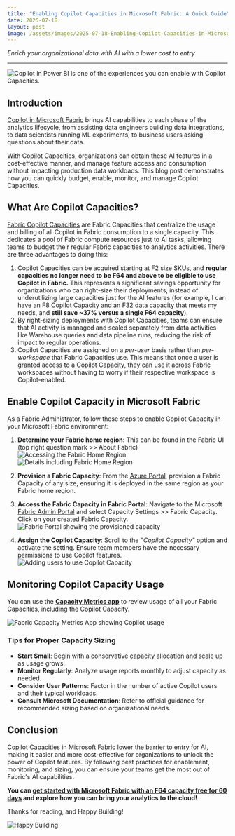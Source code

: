 ```yaml
---
title: "Enabling Copilot Capacities in Microsoft Fabric: A Quick Guide"
date: 2025-07-18
layout: post
image: /assets/images/2025-07-18-Enabling-Copilot-Capacities-in-Microsoft-Fabric/copilot-in-powerbi.png
---
```


*Enrich your organizational data with AI with a lower cost to entry*

---

![Copilot in Power BI is one of the experiences you can enable with Copilot Capacities.](/assets/images/2025-07-18-Enabling-Copilot-Capacities-in-Microsoft-Fabric/copilot-in-powerbi.png)

## Introduction

[Copilot in Microsoft Fabric](https://learn.microsoft.com/en-us/fabric/fundamentals/copilot-fabric-overview) brings AI capabilities to each phase of the analytics lifecycle, from assisting data engineers building data integrations, to data scientists running ML experiments, to business users asking questions about their data. 

With Copilot Capacities, organizations can obtain these AI features in a cost-effective manner, and manage feature access and consumption without impacting production data workloads. This blog post demonstrates how you can quickly budget, enable, monitor, and manage Copilot Capacities. 

## What Are Copilot Capacities?

[Fabric Copilot Capacities](https://learn.microsoft.com/en-us/fabric/enterprise/fabric-copilot-capacity) are Fabric Capacities that centralize the usage and billing of all Copilot in Fabric consumption to a single capacity. This dedicates a pool of Fabric compute resources just to AI tasks, allowing teams to budget their regular Fabric capacities to analytics activities. There are three advantages to doing this:

1. Copilot Capacities can be acquired starting at F2 size SKUs, and **regular capacities no longer need to be F64 and above to be eligible to use Copilot in Fabric.** This represents a significant savings opportunity for organizations who can right-size their deployments, instead of underutilizing large capacities just for the AI features (for example, I can have an F8 Copilot Capacity and an F32 data capacity that meets my needs, and **still save ~37% versus a single F64 capacity**).
2. By right-sizing deployments with Copilot Capacities, teams can ensure that AI activity is managed and scaled separately from data activities like Warehouse queries and data pipeline runs, reducing the risk of impact to regular operations.
3. Copilot Capacities are assigned on a *per-user* basis rather than *per-workspace* that Fabric Capacities use. This means that once a user is granted access to a Copilot Capacity, they can use it across Fabric workspaces without having to worry if their respective workspace is Copilot-enabled.


## Enable Copilot Capacity in Microsoft Fabric

As a Fabric Administrator, follow these steps to enable Copilot Capacity in your Microsoft Fabric environment:

1. **Determine your Fabric home region**: This can be found in the Fabric UI (top right question mark >> About Fabric)
![Accessing the Fabric Home Region](/assets/images/2025-07-18-Enabling-Copilot-Capacities-in-Microsoft-Fabric/access-fabric-home-region.png)
![Details including Fabric Home Region](/assets/images/2025-07-18-Enabling-Copilot-Capacities-in-Microsoft-Fabric/fabric-home-region.png)

2. **Provision a Fabric Capacity**: From the [Azure Portal](https://portal.azure.com/#view/Microsoft_Azure_Analytics/CreateCapacityBlade), provision a Fabric Capacity of any size, ensuring it is deployed in the same region as your Fabric home region.

3. **Access the Fabric Capacity in Fabric Portal**: Navigate to the Microsoft [Fabric Admin Portal](https://app.fabric.microsoft.com/admin-portal/tenantSettings?experience=fabric-developer) and select Capacity Settings >> Fabric Capacity. Click on your created Fabric Capacity.
![Fabric Portal showing the provisioned capacity](/assets/images/2025-07-18-Enabling-Copilot-Capacities-in-Microsoft-Fabric/fabric-portal.png)

4. **Assign the Copilot Capacity**: Scroll to the *"Copilot Capacity"* option and activate the setting. Ensure team members have the necessary permissions to use Copilot features.
![Adding users to use Copilot Capacity](/assets/images/2025-07-18-Enabling-Copilot-Capacities-in-Microsoft-Fabric/fabric-copilot-capacity.png)

## Monitoring Copilot Capacity Usage

You can use the [**Capacity Metrics app**](https://learn.microsoft.com/en-us/fabric/enterprise/metrics-app-install?tabs=1st) to review usage of all your Fabric Capacities, including the Copilot Capacity.

![Fabric Capacity Metrics App showing Copilot usage](/assets/images/2025-07-18-Enabling-Copilot-Capacities-in-Microsoft-Fabric/fabric-capacity-metrics-app.png)

### Tips for Proper Capacity Sizing

- **Start Small**: Begin with a conservative capacity allocation and scale up as usage grows.
- **Monitor Regularly**: Analyze usage reports monthly to adjust capacity as needed.
- **Consider User Patterns**: Factor in the number of active Copilot users and their typical workloads.
- **Consult Microsoft Documentation**: Refer to official guidance for recommended sizing based on organizational needs.

## Conclusion

Copilot Capacities in Microsoft Fabric lower the barrier to entry for AI, making it easier and more cost-effective for organizations to unlock the power of Copilot features. By following best practices for enablement, monitoring, and sizing, you can ensure your teams get the most out of Fabric's AI capabilities. 

**You can [get started with Microsoft Fabric with an F64 capacity free for 60 days](https://aka.ms/tryfabric) and explore how you can bring your analytics to the cloud!**

Thanks for reading, and Happy Building!

![Happy Building](/assets/images/happy-building.png)